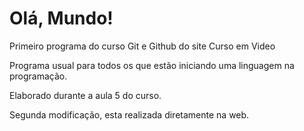 # Olá, Mundo!
 Primeiro programa do curso Git e Github do site Curso em Video

 Programa usual para todos os que estão iniciando uma linguagem na programação.

 Elaborado durante a aula 5 do curso.
 
 Segunda modificação, esta realizada diretamente na web.
